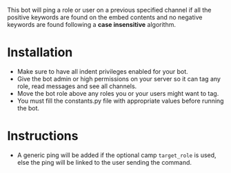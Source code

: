 This bot will ping a role or user on a previous specified channel if all the positive keywords are found on the embed contents and no negative keywords are found following a **case insensitive** algorithm.

# Installation
- Make sure to have all indent privileges enabled for your bot.
- Give the bot admin or high permissions on your server so it can tag any role, read messages and see all channels.
- Move the bot role above any roles you or your users might want to tag.
- You must fill the constants.py file with appropriate values before running the bot.

# Instructions
- A generic ping will be added if the optional camp `target_role` is used, else the ping will be linked to the user sending the command.